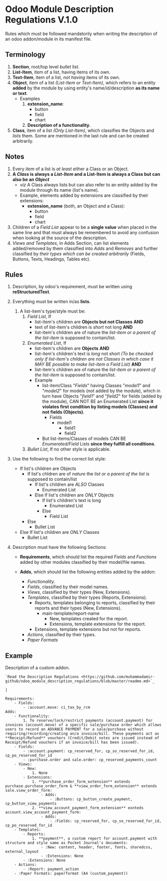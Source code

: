 # **Odoo Module Description Regulations V.1.0**

Rules which must be followed mandatorily when writing the description of an odoo addon/module in its manifest file.

## Terminology
1. **Section**, root/top level *bullet* list.
2. **List-Item**, item of a list, having items of its own.
3. **Text-Item**, item of a list, *not having* items of its own.
2. **Object**, item of a list *(List-Item or Text-Item)*, which refers to an entity **added** by the module by using entity's name/id/description **as its name or text**.
	- Examples
		1. **extension_name**:
			- button
			- field
			- chart
		2. **Description of a functionality.**
2. **Class**, item of a list *(Only List-Item)*, which classifies the Objects and *lists* them. Some are mentioned in the last rule and can be created arbitrarily.

## Notes

1. Every *item* of a list is *at least* either a Class or an Object.
2. **A *Class* is always a *List-Item* and a List-Item is always a Class but can also be an *Object*** 
	- *viz* A Class always lists but can also refer to an entity added by the module through its name (list's name).
	- Example, elements added by extensions are classified by their extensions:
		- **extension_name** (both, an Object and a Class):
			- button
			- field
			- chart
3. Children of a *Field List* appear to be a **single value** when placed in the same line and that must always be remembered to avoid any confusion when looking at the source of the description.
4. *Views and Templates*, in Adds Section, can list elements added/removed by them classified into *Adds* and *Removes* and further classified by *their types which can be created arbitrarily* (Fields, Buttons, Texts, Headings, Tables etc).

## Rules

1. Description, by odoo's requirement, must be written using  **reStructuredText**.

2. Everything must be written in/as **lists**.
	1. A list-item's type/style must be:
		1. *Field List*, If
			- list-item's children are **Objects but not Classes** **AND**
			- text of list-item's children is *short* not long **AND**
			- list-item's children are of nature the *list-item or a parent of the list-item* is supposed to contain/list.
		2. *Enumerated List*, If
			- list-item's children are **Objects** **AND**
			- list-item's children's text is *long* not short *(To be checked only if list-item's children are not Classes in which case it MAY BE possible to make list-item a Field List)* **AND**
			- list-item's children are of nature the *list-item or a parent of the list-item* is supposed to contain/list.
			- Example
				- list-item/Class "*Fields*" having Classes "*model1*" and "*model2*" for models (not added by the module), which in turn have Objects "*field1*" and "*field2*" for fields (added by the module), CAN NOT BE an Enumerated List **since it violates first condition by listing models (Classes) and not fields (Objects)**.
					- Fields
						- model1
							- field1
							- field2
				- But list-items/Classes of models CAN BE *Enumerated/Field* Lists **since they fulfill all conditions**.
		3. *Bullet List*, If no other style is applicable.

3. Use the following to find the correct list style:
	- If list's children are Objects
		- If list's chldren are of *nature* the *list or a parent of the list* is supposed to contain/list
			- If list's children are *ALSO* Classes
				- Enumerated List
			- Else If list's children are *ONLY* Objects
				- If list's children's text is long
					- Enumerated List
				- Else
					- Field List
		- Else
			- Bullet List
	- Else If list's children are *ONLY* Classes
		- Bullet List

4. Description must have the following Sections:
	- **Requirements**, which should list the required *Fields* and *Functions* added by other modules classified by their model/file names.

	- **Adds**, which should list the following entities added by the addon:
		- *Functionality*.
		- *Fields*, classified by their model names.
		- *Views*, classified by their types (New, Extensions).
		- *Templates*, classified by their types (Reports, Extensions).
			- Reports, templates belonging to reports, classified by their reports and their types (New, Extensions).
				- main-template/report-name
					- New, templates created for the report.
					- Extensions, template extensions for the report.
			- Extensions, template extensions but not for reports.
		- *Actions*, classified by their types.
		- *Paper Formats*

## Example
Description of a custom addon.
```
`Read the Description Regulations <https://github.com/muhammadamir-github/odoo_module_description_regulations/blob/master/readme.md>`_

|

Requirements:
	- Fields:
		- :account.move: ci_tax_by_rcm
Adds:
	- Functionality:
		1. To reserve/lock/restrict payments (account.payment) for invoices (account.move) of a specific sale/purchase order which allows users to record an ADVANCE PAYMENT for a sale/purchase without requiring/recording/creating an/a invoice/bill. These payments act as **Receipt/Refund** vouchers (Credit/Debit notes are issued instead of Receipt/Refund vouchers if an invoice/bill has been issued).
	- Fields:
		- :account.payment: cp_reserved_for, cp_so_reserved_for_id, cp_po_reserved_for_id
		- :purchase.order and sale.order: cp_reserved_payments_count
	- Views:
		- New:
			1. None
		- Extensions:
			1. **purchase_order_form_extension** extends purchase.purchase_order_form & **view_order_form_extension** extends sale.view_order_form:
				- Adds:
					- :Buttons: cp_button_create_payment, cp_button_view_payments
			2. **view_account_payment_form_extension** exnteds account.view_account_payment_form:
				- Adds:
					- :Fields: cp_reserved_for, cp_so_reserved_for_id, cp_po_reserved_for_id
	- Templates:
		- Reports:
			1. **payment**, a custom report for account.payment with structure and style same as Pocket Journal's documents:
				- :New: content, header, footer, fonts, sharedcss, external_layout
				- :Extensions: None
		- :Extensions: None
	- Actions:
		- :Report: payment_action
	- :Paper Formats: paperformat (A4 (custom_payment))
```